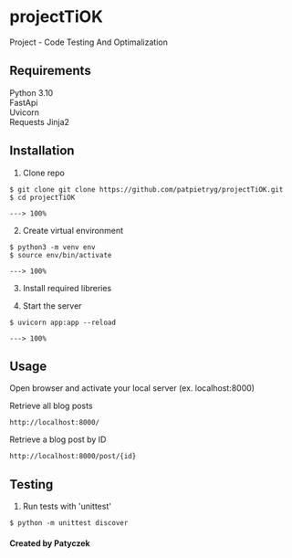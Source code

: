 # projectTiOK

Project - Code Testing And Optimalization

## Requirements
Python 3.10  
FastApi  
Uvicorn  
Requests 
Jinja2 

## Installation
1. Clone repo
```console
$ git clone git clone https://github.com/patpietryg/projectTiOK.git
$ cd projectTiOK

---> 100%
 ```

2. Create virtual environment
```console
$ python3 -m venv env
$ source env/bin/activate

---> 100%
 ```

3. Install required libreries

4. Start the server
```console
$ uvicorn app:app --reload

---> 100%
 ```
 
 ## Usage
  Open browser and activate your local server (ex. localhost:8000)
  
 Retrieve all blog posts
 ```console
http://localhost:8000/
 ```
 
 Retrieve a blog post by ID
  ```console
http://localhost:8000/post/{id}
 ```
 
## Testing

1. Run tests with 'unittest'
  ```console
$ python -m unittest discover
 ```
 
 #### Created by Patyczek
